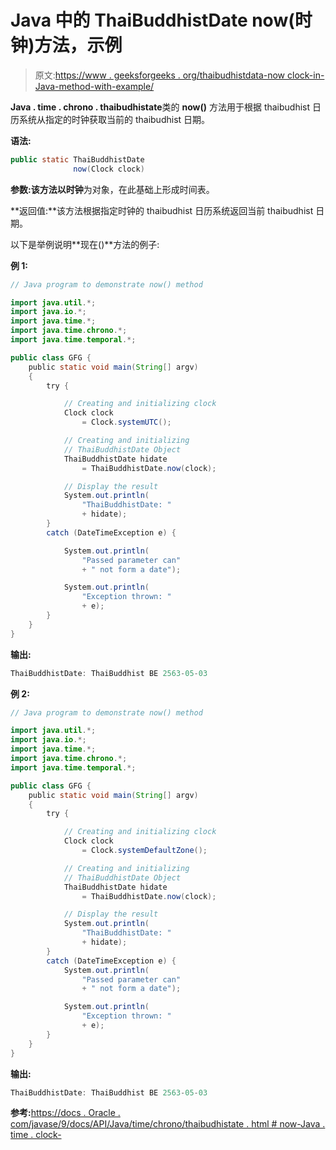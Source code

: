 # Java 中的 ThaiBuddhistDate now(时钟)方法，示例

> 原文:[https://www . geeksforgeeks . org/thaibudhistdata-now clock-in-Java-method-with-example/](https://www.geeksforgeeks.org/thaibuddhistdate-nowclock-method-in-java-with-example/)

**Java . time . chrono . thaibudhistate**类的 **now()** 方法用于根据 thaibudhist 日历系统从指定的时钟获取当前的 thaibudhist 日期。

**语法:**

```java
public static ThaiBuddhistDate
              now(Clock clock)

```

**参数:**该方法以**时钟**为对象，在此基础上形成时间表。

**返回值:**该方法根据指定时钟的 thaibudhist 日历系统返回当前 thaibudhist 日期。

以下是举例说明**现在()**方法的例子:

**例 1:**

```java
// Java program to demonstrate now() method

import java.util.*;
import java.io.*;
import java.time.*;
import java.time.chrono.*;
import java.time.temporal.*;

public class GFG {
    public static void main(String[] argv)
    {
        try {

            // Creating and initializing clock
            Clock clock
                = Clock.systemUTC();

            // Creating and initializing
            // ThaiBuddhistDate Object
            ThaiBuddhistDate hidate
                = ThaiBuddhistDate.now(clock);

            // Display the result
            System.out.println(
                "ThaiBuddhistDate: "
                + hidate);
        }
        catch (DateTimeException e) {

            System.out.println(
                "Passed parameter can"
                + " not form a date");

            System.out.println(
                "Exception thrown: "
                + e);
        }
    }
}
```

**输出:**

```java
ThaiBuddhistDate: ThaiBuddhist BE 2563-05-03

```

**例 2:**

```java
// Java program to demonstrate now() method

import java.util.*;
import java.io.*;
import java.time.*;
import java.time.chrono.*;
import java.time.temporal.*;

public class GFG {
    public static void main(String[] argv)
    {
        try {

            // Creating and initializing clock
            Clock clock
                = Clock.systemDefaultZone();

            // Creating and initializing
            // ThaiBuddhistDate Object
            ThaiBuddhistDate hidate
                = ThaiBuddhistDate.now(clock);

            // Display the result
            System.out.println(
                "ThaiBuddhistDate: "
                + hidate);
        }
        catch (DateTimeException e) {
            System.out.println(
                "Passed parameter can"
                + " not form a date");

            System.out.println(
                "Exception thrown: "
                + e);
        }
    }
}
```

**输出:**

```java
ThaiBuddhistDate: ThaiBuddhist BE 2563-05-03

```

**参考:**[https://docs . Oracle . com/javase/9/docs/API/Java/time/chrono/thaibudhistate . html # now-Java . time . clock-](https://docs.oracle.com/javase/9/docs/api/java/time/chrono/ThaiBuddhistDate.html#now-java.time.Clock-)